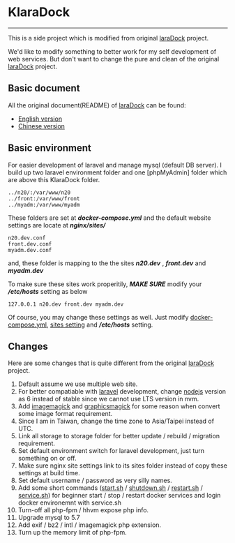 # KlaraDock

----

This is a side project which is modified from original [laraDock] project.

We'd like to modify something to better work for my self development of web services. But don't want to change the pure and clean of the original [laraDock] project.

## Basic document
All the original document(README) of [laraDock] can be found:

- [English version](laravel-README.md)
- [Chinese version](laravel-README-zh.md)

## Basic environment

For easier development of laravel and manage mysql (default DB server). I build up two laravel environment folder and one [phpMyAdmin] folder which are above this KlaraDock folder.

	../n20/:/var/www/n20
	../front:/var/www/front
	../myadm:/var/www/myadm

These folders are set at ***docker-compose.yml*** and the default website settings are locate at ***nginx/sites/***
	
	n20.dev.conf
	front.dev.conf
	myadm.dev.conf
	
and, these folder is mapping to the the sites ***n20.dev*** , ***front.dev*** and ***myadm.dev***

To make sure these sites work properitily, ***MAKE SURE*** modify your ***/etc/hosts*** setting as below

	127.0.0.1 n20.dev front.dev myadm.dev
	
Of course, you may change these settings as well. Just modify [docker-compose.yml](docker-compose.yml), [sites setting](nginx/sites) and ***/etc/hosts*** setting.

## Changes

Here are some changes that is quite different from the original [laraDock] project.

1. Default assume we use multiple web site.
2. For better compatiable with [laravel] development, change [nodejs] version as 6 instead of stable since we cannot use LTS version in nvm.
3. Add [imagemagick] and [graphicsmagick] for some reason when convert some image format requirement.
4. Since I am in Taiwan, change the time zone to Asia/Taipei instead of UTC.
5. Link all storage to storage folder for better update / rebuild / migration requirement.
6. Set default environment switch for laravel development, just turn something on or off.
7. Make sure nginx site settings link to its sites folder instead of copy these settings at build time.
8. Set default username / password as very silly names.
9. Add some short commands ([start.sh](start.sh) / [shutdown.sh](shutdown.sh) / [restart.sh](restart.sh) / [service.sh](service.sh)) for beginner start / stop / restart docker services and login docker environemnt with service.sh
10. Turn-off all php-fpm / hhvm expose php info.
11. Upgrade mysql to 5.7
12. Add exif / bz2 / intl / imagemagick php extension.
13. Turn up the memory limit of php-fpm.

[laradock]: https://github.com/LaraDock/laradock (laraDock)
[laravel]: https://laravel.com (laravel)
[nodejs]: https://nodejs.org (node.js)
[imagemagick]: https://www.imagemagick.org/ (imagemagick)
[graphicsmagick]: http://www.graphicsmagick.org/ (graphicsmagick)